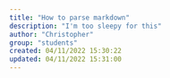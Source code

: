 ```yaml
---
title: "How to parse markdown"
description: "I'm too sleepy for this"
author: "Christopher"
group: "students"
created: 04/11/2022 15:30:22
updated: 04/11/2022 15:31:00
---
```

